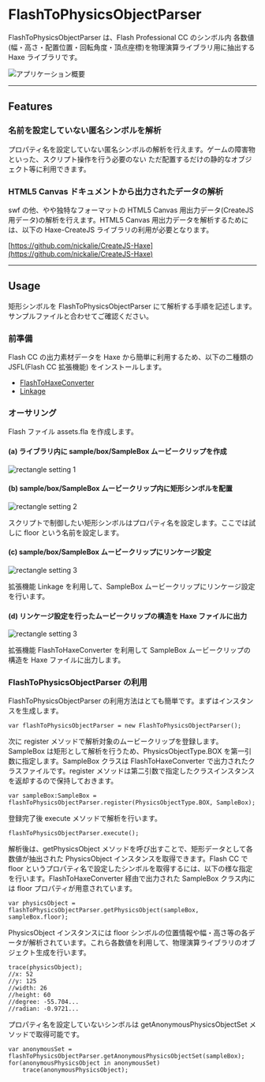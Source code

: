 FlashToPhysicsObjectParser
=============================

FlashToPhysicsObjectParser は、Flash Professional CC のシンボル内 各数値(幅・高さ・配置位置・回転角度・頂点座標)を物理演算ライブラリ用に抽出する Haxe ライブラリです。

![アプリケーション概要](img/overview.png)

---
## Features

### 名前を設定していない匿名シンボルを解析

プロパティ名を設定していない匿名シンボルの解析を行えます。ゲームの障害物といった、スクリプト操作を行う必要のない ただ配置するだけの静的なオブジェクト等に利用できます。

### HTML5 Canvas ドキュメントから出力されたデータの解析

swf の他、やや独特なフォーマットの HTML5 Canvas 用出力データ(CreateJS用データ)の解析を行えます。HTML5 Canvas 用出力データを解析するためには、以下の Haxe-CreateJS ライブラリの利用が必要となります。

[https://github.com/nickalie/CreateJS-Haxe](https://github.com/nickalie/CreateJS-Haxe)

---
## Usage

矩形シンボルを FlashToPhysicsObjectParser にて解析する手順を記述します。サンプルファイルと合わせてご確認ください。

### 前準備

Flash CC の出力素材データを Haxe から簡単に利用するため、以下の二種類の JSFL(Flash CC 拡張機能) をインストールします。

* [FlashToHaxeConverter](https://github.com/siratama/Flash-To-Haxe-Converter)
* [Linkage](https://github.com/siratama/Linkage)

### オーサリング

Flash ファイル assets.fla を作成します。

#### (a) ライブラリ内に sample/box/SampleBox ムービークリップを作成

![rectangle setting 1](img/usage1.png)

#### (b) sample/box/SampleBox ムービークリップ内に矩形シンボルを配置

![rectangle setting 2](img/usage2.png)

スクリプトで制御したい矩形シンボルはプロパティ名を設定します。ここでは試しに floor という名前を設定します。

#### (c) sample/box/SampleBox ムービークリップにリンケージ設定

![rectangle setting 3](img/usage3.png)

拡張機能 Linkage を利用して、SampleBox ムービークリップにリンケージ設定を行います。

#### (d) リンケージ設定を行ったムービークリップの構造を Haxe ファイルに出力

![rectangle setting 3](img/usage4.png)

拡張機能 FlashToHaxeConverter を利用して SampleBox ムービークリップの構造を Haxe ファイルに出力します。

### FlashToPhysicsObjectParser の利用

FlashToPhysicsObjectParser の利用方法はとても簡単です。まずはインスタンスを生成します。

	var flashToPhysicsObjectParser = new FlashToPhysicsObjectParser();

次に register メソッドで解析対象のムービークリップを登録します。SampleBox は矩形として解析を行うため、PhysicsObjectType.BOX を第一引数に指定します。SampleBox クラスは FlashToHaxeConverter で出力されたクラスファイルです。register メソッドは第二引数で指定したクラスインスタンスを返却するので保持しておきます。

	var sampleBox:SampleBox = flashToPhysicsObjectParser.register(PhysicsObjectType.BOX, SampleBox);

登録完了後 execute メソッドで解析を行います。

	flashToPhysicsObjectParser.execute();

解析後は、getPhysicsObject メソッドを呼び出すことで、矩形データとして各数値が抽出された PhysicsObject インスタンスを取得できます。Flash CC で floor というプロパティ名で設定したシンボルを取得するには、以下の様な指定を行います。FlashToHaxeConverter 経由で出力された SampleBox クラス内には floor プロパティが用意されています。

	var physicsObject = flashToPhysicsObjectParser.getPhysicsObject(sampleBox, sampleBox.floor);

PhysicsObject インスタンスには floor シンボルの位置情報や幅・高さ等の各データが解析されています。これら各数値を利用して、物理演算ライブラリのオブジェクト生成を行います。

	trace(physicsObject);
	//x: 52
	//y: 125
	//width: 26
	//height: 60
	//degree: -55.704...
	//radian: -0.9721...

プロパティ名を設定していないシンボルは getAnonymousPhysicsObjectSet メソッドで取得可能です。

	var anonymousSet = flashToPhysicsObjectParser.getAnonymousPhysicsObjectSet(sampleBox);
	for(anonymousPhysicsObject in anonymousSet)
		trace(anonymousPhysicsObject);


